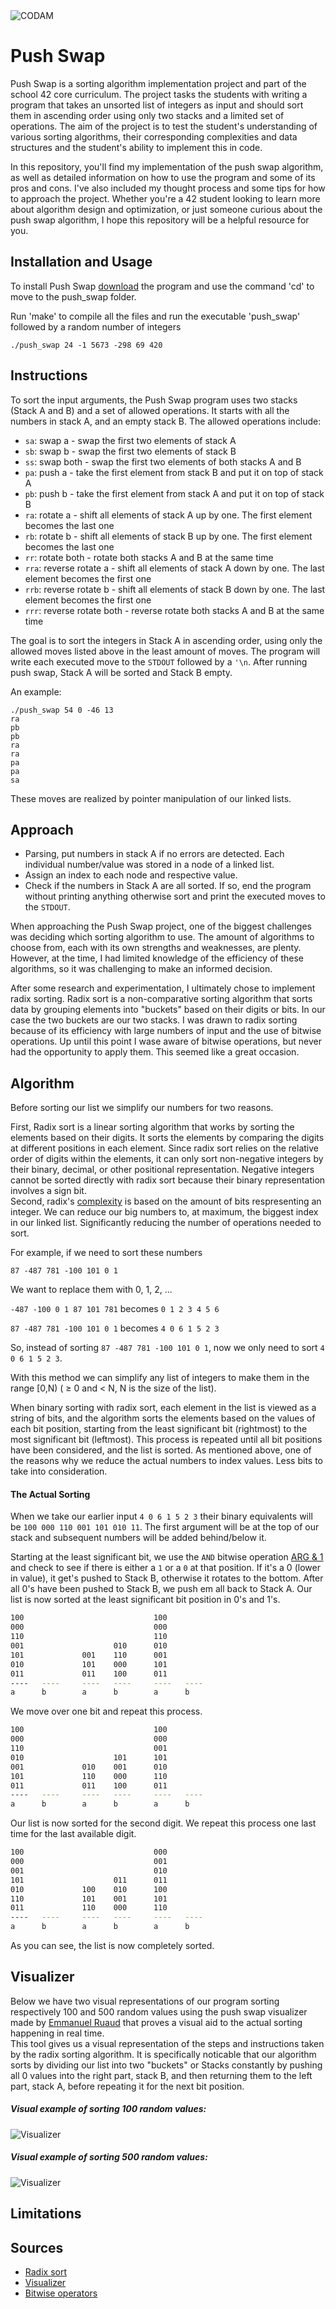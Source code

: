 <img src="https://github.com/arommers/push_swap/blob/master/Codam%20Logo.png?raw=true" alt="CODAM" style="max-width: 50%;">


# Push Swap

Push Swap is a sorting algorithm implementation project and part of the school 42 core curriculum. The project tasks the students with writing a program that takes an unsorted list of integers as input and should sort them in ascending order using only two stacks and a limited set of operations. The aim of the project is to test the student's understanding of various sorting algorithms, their corresponding complexities and data structures and the student's ability to implement this in code.

In this repository, you'll find my implementation of the push swap algorithm, as well as detailed information on how to use the program and some of its pros and cons. I've also included my thought process and some tips for how to approach the project. Whether you're a 42 student looking to learn more about algorithm design and optimization, or just someone curious about the push swap algorithm, I hope this repository will be a helpful resource for you.

## Installation and Usage

To install Push Swap [download](https://github.com/arommers/push_swap/archive/master.zip) the program and use the command 'cd' to move to the push_swap folder.

Run 'make' to compile all the files and run the executable 'push_swap' followed by a random number of integers

```
./push_swap 24 -1 5673 -298 69 420
```
## Instructions

To sort the input arguments, the Push Swap program uses two stacks (Stack A and B) and a set of allowed operations. It starts with all the numbers in stack A, and an empty stack B. The allowed operations include:

- `sa`: swap a - swap the first two elements of stack A
- `sb`: swap b - swap the first two elements of stack B
- `ss`: swap both - swap the first two elements of both stacks A and B
- `pa`: push a - take the first element from stack B and put it on top of stack A
- `pb`: push b - take the first element from stack A and put it on top of stack B
- `ra`: rotate a - shift all elements of stack A up by one. The first element becomes the last one
- `rb`: rotate b - shift all elements of stack B up by one. The first element becomes the last one
- `rr`: rotate both - rotate both stacks A and B at the same time
- `rra`: reverse rotate a - shift all elements of stack A down by one. The last element becomes the first one
- `rrb`: reverse rotate b - shift all elements of stack B down by one. The last element becomes the first one
- `rrr`: reverse rotate both - reverse rotate both stacks A and B at the same time

The goal is to sort the integers in Stack A in ascending order, using only the allowed moves listed above in the least amount of moves. The program will write each executed move to the `STDOUT` followed by a `'\n`. After running push swap, Stack A will be sorted and Stack B empty.

An example:

`./push_swap 54 0 -46 13`\
`ra`\
`pb`\
`pb`\
`ra`\
`ra`\
`pa`\
`pa`\
`sa`

These moves are realized by pointer manipulation of our linked lists.

## Approach

- Parsing, put numbers in stack A if no errors are detected. Each individual number/value was stored in a node of a linked list.
- Assign an index to each node and respective value.
- Check if the numbers in Stack A are all sorted. If so, end the program without printing anything otherwise sort and print the executed moves to the `STDOUT`.

When approaching the Push Swap project, one of the biggest challenges was deciding which sorting algorithm to use. The amount of algorithms to choose from, each with its own strengths and weaknesses, are plenty. However, at the time, I had limited knowledge of the efficiency of these algorithms, so it was challenging to make an informed decision.

After some research and experimentation, I ultimately chose to implement radix sorting. Radix sort is a non-comparative sorting algorithm that sorts data by grouping elements into "buckets" based on their digits or bits. In our case the two buckets are our two stacks. I was drawn to radix sorting because of its efficiency with large numbers of input and the use of bitwise operations. Up until this point I wase aware of bitwise operations, but never had the opportunity to apply them. This seemed like a great occasion.

## Algorithm

Before sorting our list we simplify our numbers for two reasons. 

First, Radix sort is a linear sorting algorithm that works by sorting the elements based on their digits. It sorts the elements by comparing the digits at different positions in each element. Since radix sort relies on the relative order of digits within the elements, it can only sort non-negative integers by their binary, decimal, or other positional representation. Negative integers cannot be sorted directly with radix sort because their binary representation involves a sign bit.\
Second, radix's [complexity](https://en.wikipedia.org/wiki/Analysis_of_algorithms) is based on the amount of bits respresenting an integer. We can reduce our big numbers to, at maximum, the biggest index in our linked list. Significantly reducing the number of operations needed to sort.

For example, if we need to sort these numbers

```87 -487 781 -100 101 0 1```

We want to replace them with 0, 1, 2, ...

```-487 -100 0 1 87 101 781``` becomes ```0 1 2 3 4 5 6```

```87 -487 781 -100 101 0 1``` becomes ```4 0 6 1 5 2 3```

So, instead of sorting ```87 -487 781 -100 101 0 1```, now we only need to sort ```4 0 6 1 5 2 3```.

With this method we can simplify any list of integers to make them in the range [0,N) ( ≥ 0 and < N, N is the size of the list).

When binary sorting with radix sort, each element in the list is viewed as a string of bits, and the algorithm sorts the elements based on the values of each bit position, starting from the least significant bit (rightmost) to the most significant bit (leftmost). This process is repeated until all bit positions have been considered, and the list is sorted. As mentioned above, one of the reasons why we reduce the actual numbers to index values. Less bits to take into consideration.

#### The Actual Sorting

When we take our earlier input ```4 0 6 1 5 2 3``` their binary equivalents will be ```100 000 110 001 101 010 11```.
The first argument will be at the top of our stack and subsequent numbers will be added behind/below it.

Starting at the least significant bit, we use the `AND` bitwise operation [ARG & 1](https://www.programiz.com/c-programming/bitwise-operators#and) and check to see if there is either a `1` or a `0` at that position.
If it's a 0 (lower in value), it get's pushed to Stack B, otherwise it rotates to the bottom. After all 0's have been pushed to Stack B, we push em all back to Stack A. Our list is now sorted at the least significant bit position in 0's and 1's.

```bash
100                             100
000                             000 
110                             110
001                    010      010
101             001    110      001
010             101    000      101
011             011    100      011
----   ----     ----   ----     ----   ----
a      b        a      b        a      b
```
We move over one bit and repeat this process.

```bash
100                             100
000                             000 
110                             001
010                    101      101
001             010    001      010
101             110    000      110
011             011    100      011
----   ----     ----   ----     ----   ----
a      b        a      b        a      b
```

Our list is now sorted for the second digit. We repeat this process one last time for the last available digit.

```bash
100                             000
000                             001 
001                             010
101                    011      011
010             100    010      100
110             101    001      101
011             110    000      110
----   ----     ----   ----     ----   ----
a      b        a      b        a      b
```

As you can see, the list is now completely sorted.

## Visualizer

Below we have two visual representations of our program sorting respectively 100 and 500 random values using the push swap visualizer made by [Emmanuel Ruaud](https://github.com/o-reo) that proves a visual aid to the actual sorting happening in real time.\
This tool gives us a visual representation of the steps and instructions taken by the radix sorting algorithm. It is specifically noticable that our algorithm sorts by dividing our list into two "buckets" or Stacks constantly by pushing all 0 values into the right part, stack B, and then returning them to the left part, stack A, before repeating it for the next bit position.

##### Visual example of sorting 100 random values:

![Visualizer](https://imgur.com/oqhxixd.gif)

##### Visual example of sorting 500 random values:

![Visualizer](https://imgur.com/Pb1KbxG.gif)

## Limitations



## Sources

- [Radix sort](https://medium.com/nerd-for-tech/push-swap-tutorial-fa746e6aba1e)
- [Visualizer](https://github.com/o-reo/push_swap_visualizer)
- [Bitwise operators](https://www.programiz.com/c-programming/bitwise-operators)
